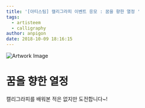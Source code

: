 ```yaml
---
title: '[아티스팀] 캘리그라피 이벤트 응모 : 꿈을 향한 열정 '
tags:
  - artisteem
  - calligraphy
author: anpigon
date: 2018-10-09 18:16:15
---
```


![Artwork Image](https://steemitimages.com/0x0/http://13.124.16.246:8000/media/1539075930821.png)

# 꿈을 향한 열정

캘리그라피를 배워본 적은 없지만 도전합니다~!
